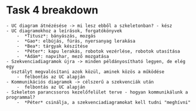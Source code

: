 # Task 4 breakdown

	- UC diagram átnézésése -> mi lesz ebből a szkeletonban? - kész
	- UC diagramokhoz a leírások, forgatókönyvek
		-  *Titusz*: bányászás, mozgás
		-  *Gao*: elbújás, fúrás, nyersanyag lerakása
		-  *Bea*: tárgyak készítése
		-  *Péter*: kapu lerakás, robotok vezérlése, robotok utasítása
		-  *Ádám*: napvihar, mező mozgatása
	- Szekvenciadiagramok újra -> minden példányosítható legyen, de elég egy 
	  osztályt megvalósítani azok közül, aminek közös a működése
		-  felbontás az UC alapján
	- Kommunikációs diagramok -> célszerű a szekvenciák után
		-  felbontás az UC alapján
	- Szkeleton parancssoros kezelőfelület terve - hogyan kommunikálunk a programmal?
		-  *Péter* csinálja, a szekvenciadiagramokat kell tudni "meghívni"